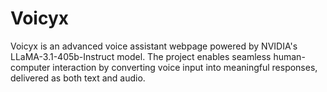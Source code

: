 # Voicyx
Voicyx is an advanced voice assistant webpage powered by NVIDIA's LLaMA-3.1-405b-Instruct model. The project enables seamless human-computer interaction by converting voice input into meaningful responses, delivered as both text and audio.
